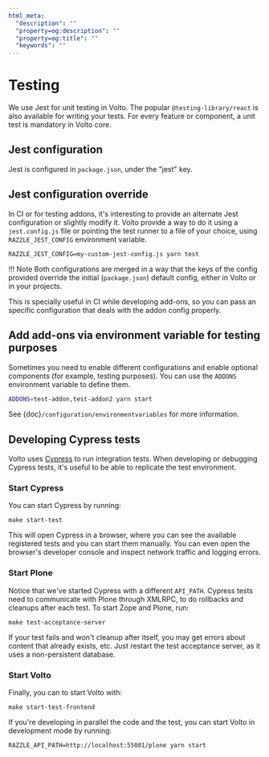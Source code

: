 ```yaml
---
html_meta:
  "description": ""
  "property=og:description": ""
  "property=og:title": ""
  "keywords": ""
---
```


# Testing

We use Jest for unit testing in Volto. The popular `@testing-library/react` is also
available for writing your tests. For every feature or component, a unit test is
mandatory in Volto core.

## Jest configuration

Jest is configured in `package.json`, under the "jest" key.

## Jest configuration override

In CI or for testing addons, it's interesting to provide an alternate Jest configuration
or slightly modify it. Volto provide a way to do it using a `jest.config.js` file or
pointing the test runner to a file of your choice, using `RAZZLE_JEST_CONFIG`
environment variable.

    RAZZLE_JEST_CONFIG=my-custom-jest-config.js yarn test

!!! Note
    Both configurations are merged in a way that the keys of the config provided override  the initial (`package.json`) default config, either in Volto or in your projects.

This is specially useful in CI while developing add-ons, so you can pass an specific configuration that deals with the addon config properly.

## Add add-ons via environment variable for testing purposes

Sometimes you need to enable different configurations and enable optional components (for example, testing purposes).
You can use the `ADDONS` environment variable to define them.

```bash
ADDONS=test-addon,test-addon2 yarn start
```

 See {doc}`/configuration/environmentvariables` for more information.

## Developing Cypress tests

Volto uses [Cypress](https://www.cypress.io) to run integration tests. When
developing or debugging Cypress tests, it's useful to be able to replicate the
test environment.

### Start Cypress

You can start Cypress by running:

```
make start-test
```

This will open Cypress in a browser, where you can see the available registered
tests and you can start them manually. You can even open the browser's
developer console and inspect network traffic and logging errors.

### Start Plone

Notice that we've started Cypress with a different `API_PATH`. Cypress tests
need to communicate with Plone through XMLRPC, to do rollbacks and cleanups
after each test. To start Zope and Plone, run:

```
make test-acceptance-server
```

If your test fails and won't cleanup after itself, you may get errors about
content that already exists, etc. Just restart the test acceptance server, as
it uses a non-persistent database.

### Start Volto

Finally, you can to start Volto with:

```
make start-test-frontend
```

If you're developing in parallel the code and the test, you can start Volto in
development mode by running:

```
RAZZLE_API_PATH=http://localhost:55001/plone yarn start
```
